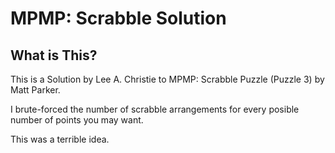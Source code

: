 # MPMP: Scrabble Solution

## What is This?

This is a Solution by Lee A. Christie to MPMP: Scrabble Puzzle (Puzzle 3) by Matt Parker.

I brute-forced the number of scrabble arrangements for every posible number of points you may want.

This was a terrible idea.
